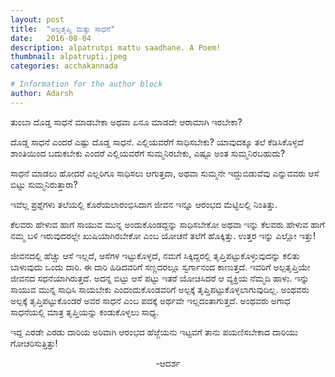 ```yaml
---
layout: post
title:  "ಅಲ್ಪತೃಪ್ತಿ ಮತ್ತು ಸಾಧನೆ"
date:   2016-08-04
description: alpatrutpi mattu saadhane. A Poem!
thumbnail: alpatrupti.jpeg 
categories: acchakannada

# Information for the author block
author: Adarsh
---
```

ತುಂಬಾ ದೊಡ್ಡ ಸಾಧನೆ ಮಾಡಬೇಕಾ ಅಥವಾ ಏನೂ ಮಾಡದೇ ಆರಾಮಾಗಿ ಇರಬೇಕಾ?<!--more-->

ದೊಡ್ಡ ಸಾಧನೆ ಎಂದರೆ ಎಷ್ಟು ದೊಡ್ಡ ಸಾಧನೆ. ಎಲ್ಲಿಯವರೆಗೆ ಸಾಧಿಸಬೇಕು? ಯಾವುದಕ್ಕೂ ತಲೆ ಕೆಡಿಸಿಕೊಳ್ಳದೆ ಶಾಂತಿಯಿಂದ ಬದುಕಬೇಕು ಎಂದರೆ ಎಲ್ಲಿಯವರೆಗೆ ಸುಮ್ಮನಿರಬೇಕು, ಎಷ್ಟೂ ಅಂತ ಸುಮ್ಮನಿರಬಹುದು?

ಸಾಧನೆ ಮಾಡಲು ಹೋದರೆ ಎಲ್ಲರಿಗೂ ಸಾಧಿಸಲು ಆಗುತ್ತದಾ, ಅಥವಾ ಸುಮ್ಮನೇ ಇದ್ದುಬಿಡುವೆವು ಎನ್ನುವವರು ಆಸೆ ಬಿಟ್ಟು ಸುಮ್ಮನಿರುತ್ತಾರಾ?

ಇವೆಲ್ಲ ಪ್ರಶ್ನೆಗಳು ತಲೆಯಲ್ಲಿ ಕೊರೆಯಲಾರಂಭಿಸಿದಾಗ ಜೀವನ ಇನ್ನೂ ಆರಂಭದ ಮೆಟ್ಟಿಲಲ್ಲಿ ನಿಂತಿತ್ತು.

ಕೆಲವರು ಹೇಳುವ ಹಾಗೆ ಸಾಯುವ ಮುನ್ನ ಅಂದುಕೊಂಡದ್ದನ್ನು ಸಾಧಿಸಬೇಕೋ ಅಥವಾ ಇನ್ನು ಕೆಲವರು ಹೇಳುವ ಹಾಗೆ ನಮ್ಮ ಬಳಿ ಇರುವುದರಲ್ಲೇ ಖುಷಿಯಾಗಿರಬೇಕೋ ಎಂಬ ಯೋಚನೆ ತಲೆಗೆ ಹೊಕ್ಕಿತ್ತು. ಉತ್ತರ ಇನ್ನು ಎಲ್ಲೋ ಇತ್ತು!

ಜೀವನದಲ್ಲಿ ಹೆಚ್ಚು ಆಸೆ ಇಲ್ಲದೆ, ಆಸೆಗಳ ಇಟ್ಟುಕೊಳ್ಳದೆ, ನಮಗೆ ಸಿಕ್ಕಿದ್ದರಲ್ಲಿ ತೃಪ್ತಿಪಟ್ಟುಕೊಳ್ಳುವುದನ್ನು ಕಲಿತು ಬಾಳುವುದು ಒಂದು ದಾರಿ. ಈ ದಾರಿ ಹಿಡಿದವರಿಗೆ ಸಣ್ಣದರಲ್ಲೂ ಸ್ವರ್ಗಾನಂದ ಕಾಣುತ್ತದೆ. ಇವರಿಗೆ ಅಲ್ಪತೃಪ್ತಿಯೇ ಜೀವನದ ಸಧನೆಯಾಗಿರುತ್ತದೆ. ಅದನ್ನ ಬಿಟ್ಟು ಆಸೆ ಪಟ್ಟು ಇತರೆ ಯೋಚಿಸಿದರೆ ಆ ವ್ಯಕ್ತಿಯ ನೆಮ್ಮದಿ ಹಾಳು. ಇನ್ನು ಸಾಯುವ ಮುನ್ನ ಸಾಧಿಸಿ ಸಾಯಬೇಕು ಎಂದಂದುಕೊಂಡವರಿಗೆ ಅಲ್ಪಕ್ಕೆ ತೃಪ್ತಿಪಟ್ಟುಕೊಳ್ಳಲಾಗುವುದಿಲ್ಲ. ಅಂಥವರು ಅಲ್ಪಕ್ಕೆ ತೃಪ್ತಿಪಟ್ಟುಕೊಂಡರೆ ಅವರ ಸಾಧನೆ ಎಂಬ ಪದಕ್ಕೆ ಅರ್ಥವೇ ಇಲ್ಲದಂತಾಗುತ್ತದೆ. ಅಂಥವರು ಅಗಾಧ ಸಾಧನೆಯಲ್ಲಿ ಮಾತ್ರ ತೃಪ್ತಿಯನ್ನು ಕಂಡುಕೊಳ್ಳಲು ಸಾಧ್ಯ.

ಇದ್ದ ಎರಡೇ ಎರಡು ದಾರಿಯ ಅರಿವಾಗಿ ಆರಂಭದ ಹೆಜ್ಜೆಯನು ಇಟ್ಟವಗೆ ತಾನು ಪಯಣಿಸಬೇಕಾದ ದಾರಿಯು ಗೋಚರಿಸುತ್ತಿತ್ತು!

<p align="center"> -ಆದರ್ಶ</p>
